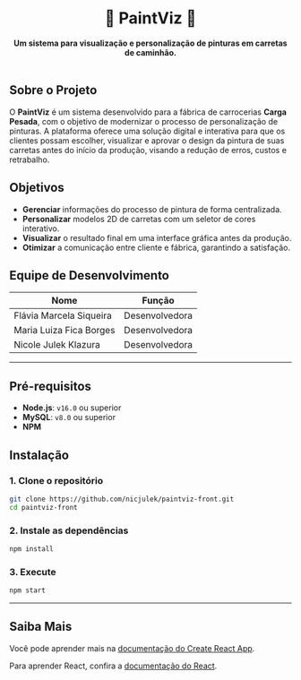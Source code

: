 <div align="center">
  <h1 align="center">🎨 PaintViz 🚚</h1>
  <strong>Um sistema para visualização e personalização de pinturas em carretas de caminhão.</strong>
</div>

<br>

## Sobre o Projeto
O **PaintViz** é um sistema desenvolvido para a fábrica de carrocerias **Carga Pesada**, com o objetivo de modernizar o processo de personalização de pinturas. A plataforma oferece uma solução digital e interativa para que os clientes possam escolher, visualizar e aprovar o design da pintura de suas carretas antes do início da produção, visando a redução de erros, custos e retrabalho.

## Objetivos
- **Gerenciar** informações do processo de pintura de forma centralizada.
- **Personalizar** modelos 2D de carretas com um seletor de cores interativo.
- **Visualizar** o resultado final em uma interface gráfica antes da produção.
- **Otimizar** a comunicação entre cliente e fábrica, garantindo a satisfação.
  
## Equipe de Desenvolvimento

| Nome                      | Função        |
| ------------------------- | ------------- |
| Flávia Marcela Siqueira   | Desenvolvedora |
| Maria Luiza Fica Borges   | Desenvolvedora |
| Nicole Julek Klazura      | Desenvolvedora |
---

## Pré-requisitos

- **Node.js**: `v16.0` ou superior
- **MySQL**: `v8.0` ou superior
- **NPM** 

## Instalação

### 1. Clone o repositório
```bash
git clone https://github.com/nicjulek/paintviz-front.git
cd paintviz-front
```

### 2. Instale as dependências
```bash
npm install
```

### 3. Execute 
```bash
npm start
```
---




## Saiba Mais

Você pode aprender mais na [documentação do Create React App](https://facebook.github.io/create-react-app/docs/getting-started).

Para aprender React, confira a [documentação do React](https://reactjs.org/).
